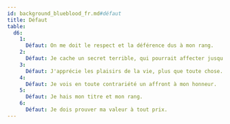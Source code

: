 ```yaml
---
id: background_blueblood_fr.md#défaut
title: Défaut
table:
  d6:
    1:
      Défaut: On me doit le respect et la déférence dus à mon rang.
    2:
      Défaut: Je cache un secret terrible, qui pourrait affecter jusqu'à mon titre et ma famille.
    3:
      Défaut: J'apprécie les plaisirs de la vie, plus que toute chose.
    4:
      Défaut: Je vois en toute contrariété un affront à mon honneur.
    5:
      Défaut: Je hais mon titre et mon rang.
    6:
      Défaut: Je dois prouver ma valeur à tout prix.
---
```


